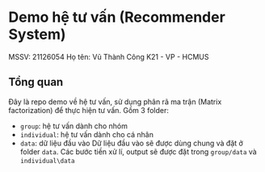 # Demo hệ tư vấn (Recommender System)
MSSV: 21126054
Họ tên: Vũ Thành Công
K21 - VP - HCMUS
## Tổng quan
Đây là repo demo về hệ tư vấn, sử dụng phân rã ma trận (Matrix factorization) để thực hiện tư vấn.
Gồm 3 folder:
- `group`: hệ tư vấn dành cho nhóm
- `individual`: hệ tư vấn dành cho cá nhân
- `data`: dữ liệu đầu vào
Dữ liệu đầu vào sẽ được dùng chung và đặt ở folder `data`. Các bước tiền xử lí, output sẽ được đặt trong `group/data` và `individual\data` 
